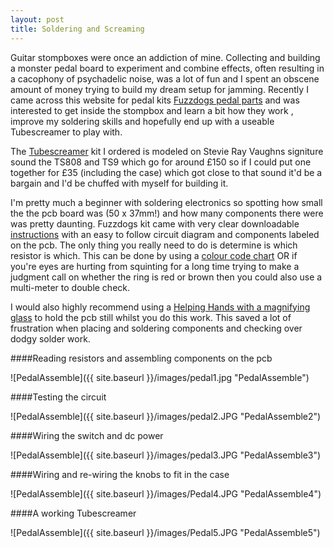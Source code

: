 ```yaml
---
layout: post
title: Soldering and Screaming
---
```


Guitar stompboxes were once an addiction of mine. Collecting and building a monster pedal board to experiment and combine effects, often resulting in a cacophony of psychadelic noise, was a lot of fun and I spent an obscene amount of money trying to build my dream setup for jamming. Recently I came across this website for pedal kits [Fuzzdogs pedal parts](http://shop.pedalparts.co.uk/) and was interested to get inside the stompbox and learn a bit how they work , improve my soldering skills and hopefully end up with a useable Tubescreamer to play with.  

The [Tubescreamer](http://shop.pedalparts.co.uk/Tube_Screamer_TS808__TS9/p847124_7462506.aspx) kit I ordered is modeled on Stevie Ray Vaughns signiture sound the TS808 and TS9 which go for around £150 so if I could put one together for £35 (including the case) which got close to that sound it'd be a bargain and I'd be chuffed with myself for building it.  

I'm pretty much a beginner with soldering electronics so spotting how small the the pcb board was (50 x 37mm!) and how many components there were was pretty daunting. Fuzzdogs kit came with very clear downloadable [instructions](http://pedalparts.co.uk/docs/TubeScreamer2.pdf) with an easy to follow circuit diagram and components labeled on the pcb. The only thing you really need to do is determine is which resistor is which. This can be done by using a [colour code chart](http://www.digikey.co.uk/en/resources/conversion-calculators/conversion-calculator-resistor-color-code-4-band) OR if you're eyes are hurting from squinting for a long time trying to make a judgment call on whether the ring is red or brown then you could also use a multi-meter to double check.

I would also highly recommend using a [Helping Hands with a magnifying glass](http://www.amazon.co.uk/dp/B00NY8YBAA?psc=1) to hold the pcb still whilst you do this work. This saved a lot of frustration when
placing and soldering components and checking over dodgy solder work.

####Reading resistors and assembling components on the pcb

![PedalAssemble]({{ site.baseurl }}/images/pedal1.jpg "PedalAssemble")

####Testing the circuit

![PedalAssemble]({{ site.baseurl }}/images/pedal2.JPG "PedalAssemble2")

####Wiring the switch and dc power

![PedalAssemble]({{ site.baseurl }}/images/pedal3.JPG "PedalAssemble3")

####Wiring and re-wiring the knobs to fit in the case

![PedalAssemble]({{ site.baseurl }}/images/Pedal4.JPG "PedalAssemble4")

####A working Tubescreamer

![PedalAssemble]({{ site.baseurl }}/images/Pedal5.JPG "PedalAssemble5")

